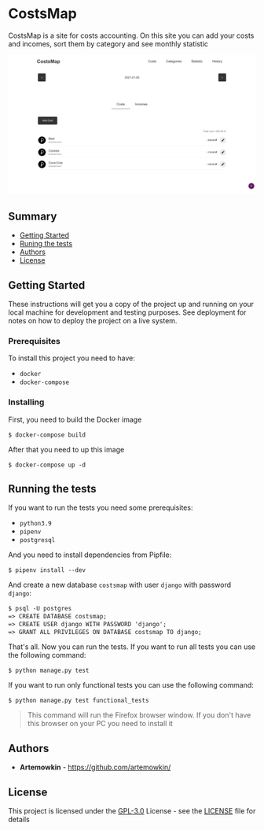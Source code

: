 # CostsMap

CostsMap is a site for costs accounting. On this site you can add your
costs and incomes, sort them by category and see monthly statistic

![CostsMap Site](/images/preview.png)

## Summary

  - [Getting Started](#getting-started)
  - [Runing the tests](#running-the-tests)
  - [Authors](#authors)
  - [License](#license)

## Getting Started

These instructions will get you a copy of the project up and running on
your local machine for development and testing purposes. See deployment
for notes on how to deploy the project on a live system.

### Prerequisites

To install this project you need to have:

* `docker`
* `docker-compose`

### Installing

First, you need to build the Docker image

```
$ docker-compose build
```

After that you need to up this image

```
$ docker-compose up -d
```

## Running the tests

If you want to run the tests you need some prerequisites:

* `python3.9`
* `pipenv`
* `postgresql`

And you need to install dependencies from Pipfile:

```
$ pipenv install --dev
```

And create a new database `costsmap` with user `django` with password `django`:

```
$ psql -U postgres
=> CREATE DATABASE costsmap;
=> CREATE USER django WITH PASSWORD 'django';
=> GRANT ALL PRIVILEGES ON DATABASE costsmap TO django;
```

That's all. Now you can run the tests. If you want to run all
tests you can use the following command:

```
$ python manage.py test
```

If you want to run only functional tests you can use the following command:

```
$ python manage.py test functional_tests
```

> This command will run the Firefox browser window. If you don't have this
browser on your PC you need to install it

## Authors

* **Artemowkin** - https://github.com/artemowkin/

## License

This project is licensed under the [GPL-3.0](LICENSE) License - see
the [LICENSE](LICENSE) file for details